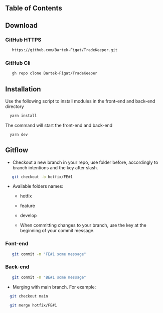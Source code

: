 ## Table of Contents

## Download

### GitHub HTTPS

```bash
   https://github.com/Bartek-Figat/TradeKeeper.git
```

### GitHub Cli

```bash
   gh repo clone Bartek-Figat/TradeKeeper
```

## Installation

Use the following script to install modules in the front-end and back-end directory

```bash
  yarn install
```

The command will start the front-end and back-end

```bash
  yarn dev
```

## Gitflow

- Checkout a new branch in your repo, use folder before, accordingly to branch intentions and the key after slash.

```bash
   git checkout -b hotfix/FE#1
```

- Available folders names:

  - hotfix
  - feature
  - develop

  - When committing changes to your branch, use the key at the beginning of your commit message.

### Font-end

```bash
   git commit -m "FE#1 some message"
```

### Back-end

```bash
   git commit -m "BE#1 some message"
```

- Merging with main branch. For example:

```bash
  git checkout main
```

```bash
  git merge hotfix/FE#1
```
